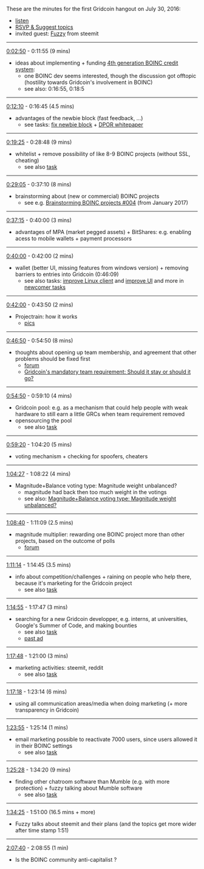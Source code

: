 These are the minutes for the first Gridcoin hangout on July 30, 2016:
* [listen](https://soundcloud.com/gridcoin-community-hangouts/gridcoin-hangout-001)
* [RSVP & Suggest topics](https://steemit.com/beyondbitcoin/@cm-steem/gridcoin-hangout-001-rsvp-and-suggest-topics)
* invited guest: [Fuzzy](https://steemit.com/@officialfuzzy) from steemit


***

[0:02:50](https://soundcloud.com/gridcoin-community-hangouts/gridcoin-hangout-001#t=2:50) - 0:11:55 (9 mins)
* ideas about implementing + funding [4th generation BOINC credit system](http://lists.ssl.berkeley.edu/pipermail/boinc_dev/2016-August/022235.html): 
  * one BOINC dev seems interested, though the discussion got offtopic (hostility towards Gridcoin's involvement in BOINC)
  * see also: 0:16:55, 0:18:5

***

[0:12:10](https://soundcloud.com/gridcoin-community-hangouts/gridcoin-hangout-001#t=12:10) - 0:16:45 (4.5 mins)
* advantages of the newbie block (fast feedback, ...)
  * see tasks: [fix newbie block](https://github.com/Erkan-Yilmaz/Gridcoin-tasks/issues/5) + [DPOR whitepaper](https://github.com/Erkan-Yilmaz/Gridcoin-tasks/issues/3)

***

[0:19:25](https://soundcloud.com/gridcoin-community-hangouts/gridcoin-hangout-001#t=19:25) - 0:28:48 (9 mins)
* whitelist + remove possibility of like 8-9 BOINC projects (without SSL, cheating)
  * see also [task](https://github.com/Erkan-Yilmaz/Gridcoin-tasks/issues/6)

***

[0:29:05](https://soundcloud.com/gridcoin-community-hangouts/gridcoin-hangout-001#t=29:05) - 0:37:10 (8 mins)
* brainstorming about (new or commercial) BOINC projects
  * see e.g. [Brainstorming BOINC projects #004](https://steemit.com/gridcoin/@cm-steem/brainstorming-boinc-projects-004) (from January 2017)

***

[0:37:15](https://soundcloud.com/gridcoin-community-hangouts/gridcoin-hangout-001#t=37:15) - 0:40:00 (3 mins)
* advantages of MPA (market pegged assets) + BitShares: e.g. enabling acess to mobile wallets + payment processors

***

[0:40:00](https://soundcloud.com/gridcoin-community-hangouts/gridcoin-hangout-001#t=40:00) - 0:42:00	(2 mins)
* wallet (better UI, missing features from windows version) + removing barriers to entries into Gridcoin (0:46:09)
  * see also tasks: [improve Linux client](https://github.com/Erkan-Yilmaz/Gridcoin-tasks/issues/14) and [improve UI](https://github.com/Erkan-Yilmaz/Gridcoin-tasks/issues/15) and more in [newcomer tasks](https://github.com/Erkan-Yilmaz/Gridcoin-tasks/labels/newcomers)

***

[0:42:00](https://soundcloud.com/gridcoin-community-hangouts/gridcoin-hangout-001#t=42:00) - 0:43:50	(2 mins)
* Projectrain: how it works
  * [pics](https://steemit.com/gridcoin/@cm-steem/sneak-preview-of-project-rain-screenshots)

***

[0:46:50](https://soundcloud.com/gridcoin-community-hangouts/gridcoin-hangout-001#t=46:50) - 0:54:50	(8 mins)
* thoughts about opening up team membership, and agreement that other problems should be fixed first
  * [forum](https://cryptocointalk.com/topic/44260-discussion-mandatory-team-gridcoin-membership-requirement/page-5)
  * [Gridcoin's mandatory team requirement: Should it stay or should it go?](https://steemit.com/gridcoin/@cm-steem/gridcoin-s-mandatory-team-requirement-should-it-stay-or-should-it-go)

***

[0:54:50](https://soundcloud.com/gridcoin-community-hangouts/gridcoin-hangout-001#t=54:50) - 0:59:10	(4 mins)
* Gridcoin pool: e.g. as a mechanism that could help people with weak hardware to still earn a little GRCs when team requirement removed
* opensourcing the pool
  * see also [task](https://github.com/Erkan-Yilmaz/Gridcoin-tasks/issues/2)

***

[0:59:20](https://soundcloud.com/gridcoin-community-hangouts/gridcoin-hangout-001#t=59:20) - 1:04:20	(5 mins)
* voting mechanism + checking for spoofers, cheaters

***

[1:04:27](https://soundcloud.com/gridcoin-community-hangouts/gridcoin-hangout-001#t=1:4:27) - 1:08:22	(4 mins)
* Magnitude+Balance voting type: Magnitude weight unbalanced? 
  * magnitude had back then too much weight in the votings
  * see also: [Magnitude+Balance voting type: Magnitude weight unbalanced?](https://cryptocointalk.com/topic/40773-discussion-magnitudebalance-voting-type-magnitude-weight-unbalanced/)

***

[1:08:40](https://soundcloud.com/gridcoin-community-hangouts/gridcoin-hangout-001#t=1:8:40) - 1:11:09	(2.5 mins)
* magnitude multiplier: rewarding one BOINC project more than other projects, based on the outcome of polls
  * [forum](https://cryptocointalk.com/topic/38994-magnitude-multiplier/)

***

[1:11:14](https://soundcloud.com/gridcoin-community-hangouts/gridcoin-hangout-001#t=1:11:14) - 1:14:45	(3.5 mins)
* info about competition/challenges + raining on people who help there, because it's marketing for the Gridcoin project
  * see also [task](https://github.com/Erkan-Yilmaz/Gridcoin-tasks/issues/7)
  
***

[1:14:55](https://soundcloud.com/gridcoin-community-hangouts/gridcoin-hangout-001#t=1:14:55) - 1:17:47	(3 mins)
* searching for a new Gridcoin developper, e.g. interns, at universities, Google's Summer of Code, and making bounties
  * see also [task](https://github.com/Erkan-Yilmaz/Gridcoin-tasks/issues/8)
  * [past ad](https://www.reddit.com/r/gridcoin/comments/4t9i8y/places_we_can_find_developers_for_gridcoin_so_we/)

***

[1:17:48](https://soundcloud.com/gridcoin-community-hangouts/gridcoin-hangout-001#t=1:17:48) - 1:21:00	(3 mins)
* marketing activities: steemit, reddit
  * see also [task](https://github.com/Erkan-Yilmaz/Gridcoin-tasks/issues/9)

***

[1:17:18](https://soundcloud.com/gridcoin-community-hangouts/gridcoin-hangout-001#t=1:17:18) - 1:23:14	(6 mins)
* using all communication areas/media when doing marketing (+ more transparency in Gridcoin)

***

[1:23:55](https://soundcloud.com/gridcoin-community-hangouts/gridcoin-hangout-001#t=1:23:55) - 1:25:14	(1 mins)
* email marketing possible to reactivate 7000 users, since users allowed it in their BOINC settings
  * see also [task](https://github.com/Erkan-Yilmaz/Gridcoin-tasks/issues/10)

***

[1:25:28](https://soundcloud.com/gridcoin-community-hangouts/gridcoin-hangout-001#t=1:25:28) - 1:34:20	(9 mins)
* finding other chatroom software than Mumble (e.g. with more protection) + fuzzy talking about Mumble software
  * see also [task](https://github.com/Erkan-Yilmaz/Gridcoin-tasks/issues/11)
  
***

[1:34:25](https://soundcloud.com/gridcoin-community-hangouts/gridcoin-hangout-001#t=1:34:25) - 1:51:00	(16.5 mins + more)
* Fuzzy talks about steemit and their plans (and the topics get more wider after time stamp 1:51)

***

[2:07:40](https://soundcloud.com/gridcoin-community-hangouts/gridcoin-hangout-001#t=2:7:40) - 2:08:55	(1 min)
* Is the BOINC community anti-capitalist ?
